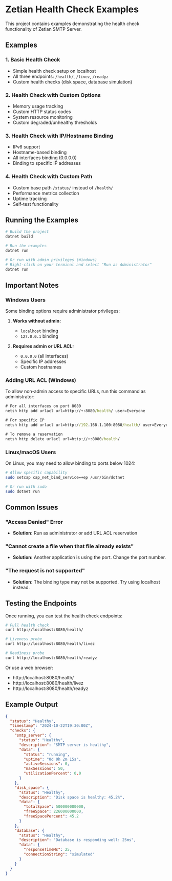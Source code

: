 # Zetian Health Check Examples

This project contains examples demonstrating the health check functionality of Zetian SMTP Server.

## Examples

### 1. Basic Health Check
- Simple health check setup on localhost
- All three endpoints: `/health/`, `/livez`, `/readyz`
- Custom health checks (disk space, database simulation)

### 2. Health Check with Custom Options
- Memory usage tracking
- Custom HTTP status codes
- System resource monitoring
- Custom degraded/unhealthy thresholds

### 3. Health Check with IP/Hostname Binding
- IPv6 support
- Hostname-based binding
- All interfaces binding (0.0.0.0)
- Binding to specific IP addresses

### 4. Health Check with Custom Path
- Custom base path `/status/` instead of `/health/`
- Performance metrics collection
- Uptime tracking
- Self-test functionality

## Running the Examples

```bash
# Build the project
dotnet build

# Run the examples
dotnet run

# Or run with admin privileges (Windows)
# Right-click on your terminal and select "Run as Administrator"
dotnet run
```

## Important Notes

### Windows Users

Some binding options require administrator privileges:

1. **Works without admin:**
   - `localhost` binding
   - `127.0.0.1` binding

2. **Requires admin or URL ACL:**
   - `0.0.0.0` (all interfaces)
   - Specific IP addresses
   - Custom hostnames

### Adding URL ACL (Windows)

To allow non-admin access to specific URLs, run this command as administrator:

```cmd
# For all interfaces on port 8080
netsh http add urlacl url=http://+:8080/health/ user=Everyone

# For specific IP
netsh http add urlacl url=http://192.168.1.100:8080/health/ user=Everyone

# To remove a reservation
netsh http delete urlacl url=http://+:8080/health/
```

### Linux/macOS Users

On Linux, you may need to allow binding to ports below 1024:

```bash
# Allow specific capability
sudo setcap cap_net_bind_service=+ep /usr/bin/dotnet

# Or run with sudo
sudo dotnet run
```

## Common Issues

### "Access Denied" Error
- **Solution:** Run as administrator or add URL ACL reservation

### "Cannot create a file when that file already exists"
- **Solution:** Another application is using the port. Change the port number.

### "The request is not supported" 
- **Solution:** The binding type may not be supported. Try using localhost instead.

## Testing the Endpoints

Once running, you can test the health check endpoints:

```bash
# Full health check
curl http://localhost:8080/health/

# Liveness probe
curl http://localhost:8080/health/livez

# Readiness probe  
curl http://localhost:8080/health/readyz
```

Or use a web browser:
- http://localhost:8080/health/
- http://localhost:8080/health/livez
- http://localhost:8080/health/readyz

## Example Output

```json
{
  "status": "Healthy",
  "timestamp": "2024-10-22T19:30:00Z",
  "checks": {
    "smtp_server": {
      "status": "Healthy",
      "description": "SMTP server is healthy",
      "data": {
        "status": "running",
        "uptime": "0d 0h 2m 15s",
        "activeSessions": 0,
        "maxSessions": 50,
        "utilizationPercent": 0.0
      }
    },
    "disk_space": {
      "status": "Healthy",
      "description": "Disk space is healthy: 45.2%",
      "data": {
        "totalSpace": 500000000000,
        "freeSpace": 226000000000,
        "freeSpacePercent": 45.2
      }
    },
    "database": {
      "status": "Healthy", 
      "description": "Database is responding well: 25ms",
      "data": {
        "responseTimeMs": 25,
        "connectionString": "simulated"
      }
    }
  }
}
```